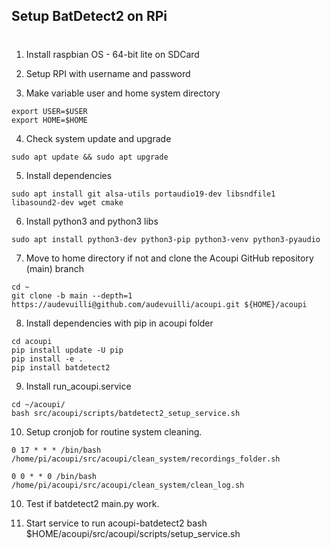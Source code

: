 ## Setup BatDetect2 on RPi
#
1. Install raspbian OS - 64-bit lite on SDCard

2. Setup RPI with username and password

3. Make variable user and home system directory
```
export USER=$USER
export HOME=$HOME
```

4. Check system update and upgrade
```
sudo apt update && sudo apt upgrade
````
5. Install dependencies
```
sudo apt install git alsa-utils portaudio19-dev libsndfile1 libasound2-dev wget cmake
```
6. Install python3 and python3 libs
```
sudo apt install python3-dev python3-pip python3-venv python3-pyaudio
```

7. Move to home directory if not and clone the Acoupi GitHub repository (main) branch 
```
cd ~
git clone -b main --depth=1 https://audevuilli@github.com/audevuilli/acoupi.git ${HOME}/acoupi
```

8. Install dependencies with pip in acoupi folder
```
cd acoupi
pip install update -U pip
pip install -e .
pip install batdetect2
```

9. Install run_acoupi.service
```
cd ~/acoupi/
bash src/acoupi/scripts/batdetect2_setup_service.sh
```

10. Setup cronjob for routine system cleaning.
```
0 17 * * * /bin/bash /home/pi/acoupi/src/acoupi/clean_system/recordings_folder.sh

0 0 * * 0 /bin/bash /home/pi/acoupi/src/acoupi/clean_system/clean_log.sh
```

10. Test if batdetect2 main.py work. 

10. Start service to run acoupi-batdetect2
bash $HOME/acoupi/src/acoupi/scripts/setup_service.sh